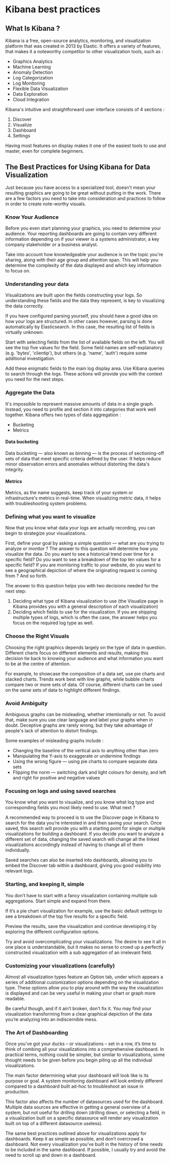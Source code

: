 # Kibana best practices

## What Is Kibana ?

Kibana is a free, open-source analytics, monitoring, and visualization platform that was created in 2013 by Elastic. It offers a variety of features, that makes it a noteworthy competitor to other visualization tools, such as :
* Graphics Analytics
* Machine Learning
* Anomaly Detection
* Log Categorization
* Log Monitoring
* Flexible Data Visualization
* Data Exploration 
* Cloud Integration

Kibana's intuitive and straightforward user interface consists of 4 sections : 
1. Discover
2. Visualize
3. Dashboard
4. Settings

Having most features on display makes it one of the easiest tools to use and master, even for complete beginners.

## The Best Practices for Using Kibana for Data Visualization

Just because you have access to a specialized tool, doesn't mean your resulting graphics are going to be great without putting in the work. There are a few factors you need to take into consideration and practices to follow in order to create note-worthy visuals.

### Know Your Audience

Before you even start planning your graphics, you need to determine your audience. Your reporting dashboards are going to contain very different information depending on if your viewer is a systems administrator, a key company stakeholder or a business analyst. 

Take into account how knowledgeable your audience is on the topic you're sharing, along with their age group and attention span. This will help you determine the complexity of the data displayed and which key information to focus on. 

### Understanding your data
 
Visualizations are built upon the fields constructing your logs. So understanding these fields and the data they represent, is key to visualizing the data correctly.  

If you have configured parsing yourself, you should have a good idea on how your logs are structured. In other cases however, parsing is done automatically by Elasticsearch. In this case, the resulting list of fields is virtually unknown. 

Start with selecting fields from the list of available fields on the left. You will see the top five values for the field. Some field names are self-explanatory (e.g. 'bytes', 'clientip'), but others (e.g. 'name', 'auth') require some additional investigation.  

Add these enigmatic fields to the main log display area. Use Kibana queries to search through the logs. These actions will provide you with the context you need for the next steps.

### Aggregate the Data

It's impossible to represent massive amounts of data in a single graph. Instead, you need to profile and section it into categories that work well together. Kibana offers two types of data aggregation :
* Bucketing 
* Metrics

#### Data bucketing 

Data bucketing — also known as binning — is the process of sectioning-off sets of data that meet specific criteria defined by the user. It helps reduce minor observation errors and anomalies without distorting the data's integrity. 

#### Metrics

Metrics, as the name suggests, keep track of your system or infrastructure's metrics in real-time. When visualizing metric data, it helps with troubleshooting system problems.

### Defining what you want to visualize
 
Now that you know what data your logs are actually recording, you can begin to strategize your visualizations.  

First, define your goal by asking a simple question — what are you trying to analyze or monitor ? The answer to this question will determine how you visualize the data. Do you want to see a historical trend over time for a specific field? Do you want to see a breakdown of the top ten values for a specific field? If you are monitoring traffic to your website, do you want to see a geographical depiction of where the originating request is coming from ? And so forth.  

The answer to this question helps you with two decisions needed for the next step: 
1. Deciding what type of Kibana visualization to use (the Visualize page in Kibana provides you with a general description of each visualization)
2. Deciding which fields to use for the visualization. If you are shipping multiple types of logs, which is often the case, the answer helps you focus on the required log type as well. 

### Choose the Right Visuals

Choosing the right graphics depends largely on the type of data in question. Different charts focus on different elements and results, making this decision tie back to knowing your audience and what information you want to be at the centre of attention. 

For example, to showcase the composition of a data set, use pie charts and stacked charts. Trends work best with line graphs, while bubble charts compare two or more sets of data. Of course, different charts can be used on the same sets of data to highlight different findings.

### Avoid Ambiguity

Ambiguous graphs can be misleading, whether intentionally or not. To avoid that, make sure you use clear language and label your graphs when in doubt. Deceptive graphs are rarely wrong, but they take advantage of people's lack of attention to distort findings.

Some examples of misleading graphs include :
* Changing the baseline of the vertical axis to anything other than zero
* Manipulating the Y-axis to exaggerate or undermine findings
* Using the wrong figure — using pie charts to compare separate data sets
* Flipping the norm — switching dark and light colours for density, and left and right for positive and negative values

### Focusing on logs and using saved searches
 
You know what you want to visualize, and you know what log type and corresponding fields you most likely need to use. What next ? 

A recommended way to proceed is to use the Discover page in Kibana to search for the data you’re interested in and then saving your search. Once saved, this search will provide you with a starting point for single or multiple visualizations for building a dashboard. If you decide you want to analyze a different set of data, changing the saved search will change all the linked visualizations accordingly instead of having to change all of them individually.  

Saved searches can also be inserted into dashboards, allowing you to embed the Discover tab within a dashboard, giving you good visibility into relevant logs.

### Starting, and keeping it, simple
 
You don’t have to start with a fancy visualization containing multiple sub aggregations. Start simple and expand from there.  

If it’s a pie chart visualization for example, use the basic default settings to see a breakdown of the top five results for a specific field.

Preview the results, save the visualization and continue developing it by exploring the different configuration options.  

Try and avoid overcomplicating your visualizations. The desire to see it all in one place is understandable, but it makes no sense to crowd up a perfectly constructed visualization with a sub aggregation of an irrelevant field. 

### Customizing your visualizations (carefully)
 
Almost all visualization types feature an Option tab, under which appears a series of additional customization options depending on the visualization type. These options allow you to play around with the way the visualization is displayed and can be very useful in making your chart or graph more readable.  

Be careful though, and if it ain’t broken, don’t fix it. You may find your visualization transforming from a clear graphical depiction of the data you’re analyzing into an indiscernible mess.   

### The Art of Dashboarding
 
Once you’ve got your ducks – or visualizations – set in a row, it’s time to think of combing all your visualizations into a comprehensive dashboard. In practical terms, nothing could be simpler, but similar to visualizations, some thought needs to be given before you begin piling up all the individual visualizations.  

The main factor determining what your dashboard will look like is its purpose or goal. A system monitoring dashboard will look entirely different compared to a dashboard built ad-hoc to troubleshoot an issue in production.  

This factor also affects the number of datasources used for the dashboard. Multiple data sources are effective in getting a general overview of a system, but not useful for drilling down (drilling down, or selecting a field, in a visualization built on a specific datasource will render any visualization built on top of a different datasource useless).

The same best practices outlined above for visualizations apply for dashboards. Keep it as simple as possible, and don’t overcrowd a dashboard. Not every visualization you’ve built in the history of time needs to be included in the same dashboard. If possible, I usually try and avoid the need to scroll up and down in a dashboard. 
